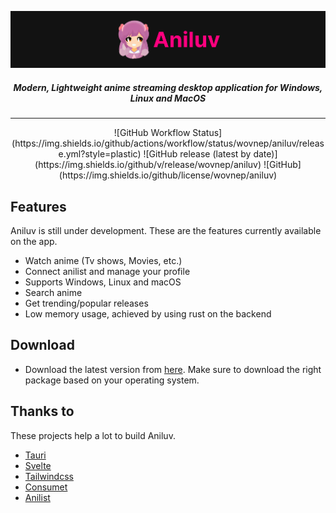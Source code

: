 ![banner](https://github.com/wovnep/aniluv/blob/main/public/banner.png?raw=true)

##### <center>Modern, Lightweight anime streaming desktop application for Windows, Linux and MacOS</center>

---

<center>
![GitHub Workflow Status](https://img.shields.io/github/actions/workflow/status/wovnep/aniluv/release.yml?style=plastic)
![GitHub release (latest by date)](https://img.shields.io/github/v/release/wovnep/aniluv) 
![GitHub](https://img.shields.io/github/license/wovnep/aniluv)
</center>

## Features

Aniluv is still under development. These are the features currently available on the app.

-   Watch anime (Tv shows, Movies, etc.)
-   Connect anilist and manage your profile
-   Supports Windows, Linux and macOS
-   Search anime
-   Get trending/popular releases
-   Low memory usage, achieved by using rust on the backend

## Download

-   Download the latest version from [here](https://github.com/wovnep/aniluv/releases/latest). Make sure to download the right package based on your operating system.

## Thanks to

These projects help a lot to build Aniluv.

-   [Tauri](https://tauri.app/)
-   [Svelte](https://svelte.dev/)
-   [Tailwindcss](https://tailwindcss.com/)
-   [Consumet](https://github.com/consumet)
-   [Anilist](https://anilist.co/)

